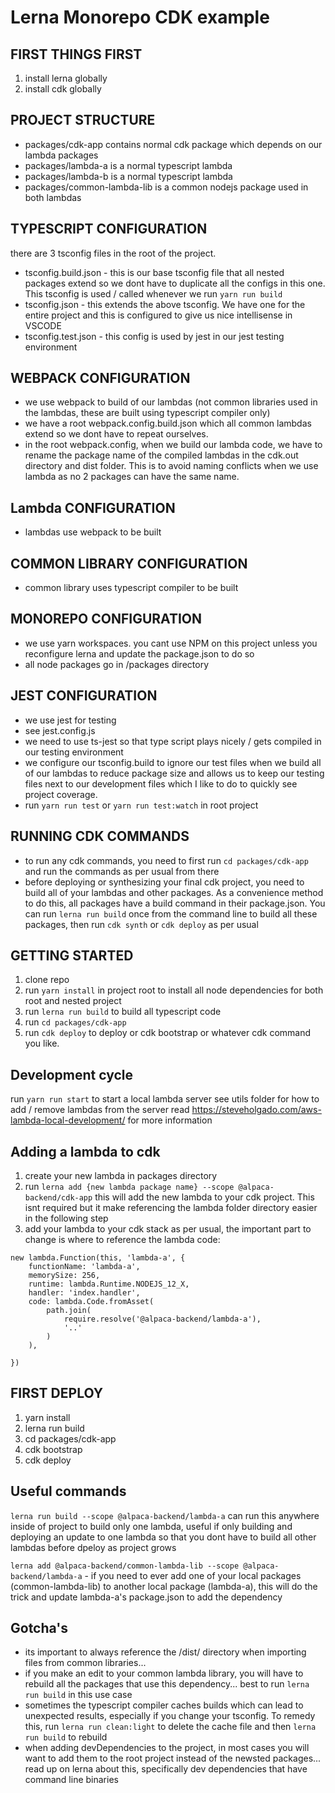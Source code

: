 # Lerna Monorepo CDK example

## FIRST THINGS FIRST

1. install lerna globally
2. install cdk globally

## PROJECT STRUCTURE

-   packages/cdk-app contains normal cdk package which depends on our lambda packages
-   packages/lambda-a is a normal typescript lambda
-   packages/lambda-b is a normal typescript lambda
-   packages/common-lambda-lib is a common nodejs package used in both lambdas

## TYPESCRIPT CONFIGURATION

there are 3 tsconfig files in the root of the project.

-   tsconfig.build.json - this is our base tsconfig file that all nested packages extend so we dont have to duplicate all the configs in this one. This tsconfig is used / called whenever we run `yarn run build`
-   tsconfig.json - this extends the above tsconfig. We have one for the entire project and this is configured to give us nice intellisense in VSCODE
-   tsconfig.test.json - this config is used by jest in our jest testing environment

## WEBPACK CONFIGURATION

-   we use webpack to build of our lambdas (not common libraries used in the lambdas, these are built using typescript compiler only)
-   we have a root webpack.config.build.json which all common lambdas extend so we dont have to repeat ourselves.
-   in the root webpack.config, when we build our lambda code, we have to rename the package name of the compiled lambdas in the cdk.out directory and dist folder. This is to avoid naming conflicts when we use lambda as no 2 packages can have the same name.

## Lambda CONFIGURATION

-   lambdas use webpack to be built

## COMMON LIBRARY CONFIGURATION

-   common library uses typescript compiler to be built

## MONOREPO CONFIGURATION

-   we use yarn workspaces. you cant use NPM on this project unless you reconfigure lerna and update the package.json to do so
-   all node packages go in /packages directory

## JEST CONFIGURATION

-   we use jest for testing
-   see jest.config.js
-   we need to use ts-jest so that type script plays nicely / gets compiled in our testing environment
-   we configure our tsconfig.build to ignore our test files when we build all of our lambdas to reduce package size and allows us to keep our testing files next to our development files which I like to do to quickly see project coverage.
-   run `yarn run test` or `yarn run test:watch` in root project

## RUNNING CDK COMMANDS

-   to run any cdk commands, you need to first run `cd packages/cdk-app` and run the commands as per usual from there
-   before deploying or synthesizing your final cdk project, you need to build all of your lambdas and other packages. As a convenience method to do this, all packages have a build command in their package.json. You can run `lerna run build` once from the command line to build all these packages, then run `cdk synth` or `cdk deploy` as per usual

## GETTING STARTED

1. clone repo
2. run `yarn install` in project root to install all node dependencies for both root and nested project
3. run `lerna run build` to build all typescript code
4. run `cd packages/cdk-app`
5. run `cdk deploy` to deploy or cdk bootstrap or whatever cdk command you like.

## Development cycle

run `yarn run start` to start a local lambda server
see utils folder for how to add / remove lambdas from the server
read https://steveholgado.com/aws-lambda-local-development/ for more information

## Adding a lambda to cdk

1. create your new lambda in packages directory
2. run `lerna add {new lambda package name} --scope @alpaca-backend/cdk-app` this will add the new lambda to your cdk project. This isnt required but it make referencing the lambda folder directory easier in the following step
3. add your lambda to your cdk stack as per usual, the important part to change is where to reference the lambda code:

```
new lambda.Function(this, 'lambda-a', {
	functionName: 'lambda-a',
	memorySize: 256,
	runtime: lambda.Runtime.NODEJS_12_X,
	handler: 'index.handler',
	code: lambda.Code.fromAsset(
		path.join(
			require.resolve('@alpaca-backend/lambda-a'),
			'..'
		)
	),

})
```

## FIRST DEPLOY

1. yarn install
2. lerna run build
3. cd packages/cdk-app
4. cdk bootstrap
5. cdk deploy

## Useful commands

`lerna run build --scope @alpaca-backend/lambda-a` can run this anywhere inside of project to build only one lambda, useful if only building and deploying an update to one lambda so that you dont have to build all other lambdas before dpeloy as project grows

`lerna add @alpaca-backend/common-lambda-lib --scope @alpaca-backend/lambda-a` - if you need to ever add one of your local packages (common-lambda-lib) to another local package (lambda-a), this will do the trick and update lambda-a's package.json to add the dependency

## Gotcha's

-   its important to always reference the /dist/ directory when importing files from common libraries...
-   if you make an edit to your common lambda library, you will have to rebuild all the packages that use this dependency... best to run `lerna run build` in this use case
-   sometimes the typescript compiler caches builds which can lead to unexpected results, especially if you change your tsconfig. To remedy this, run `lerna run clean:light` to delete the cache file and then `lerna run build` to rebuild
-   when adding devDependencies to the project, in most cases you will want to add them to the root project instead of the newsted packages... read up on lerna about this, specifically dev dependencies that have command line binaries
